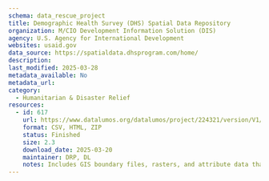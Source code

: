 ```yaml
---
schema: data_rescue_project 
title: Demographic Health Survey (DHS) Spatial Data Repository
organization: M/CIO Development Information Solution (DIS)
agency: U.S. Agency for International Development
websites: usaid.gov
data_source: https://spatialdata.dhsprogram.com/home/
description: 
last_modified: 2025-03-28
metadata_available: No
metadata_url: 
category:
  - Humanitarian & Disaster Relief 
resources:
  - id: 617
    url: https://www.datalumos.org/datalumos/project/224321/version/V1/view
    format: CSV, HTML, ZIP
    status: Finished
    size: 2.3
    download_date: 2025-03-20
    maintainer: DRP, DL
    notes: Includes GIS boundary files, rasters, and attribute data that can be associated with countries and subdivisions
---
```

